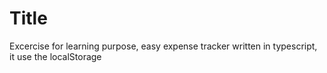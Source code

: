 # Title
Excercise for learning purpose, easy expense tracker written in typescript, it use the localStorage
